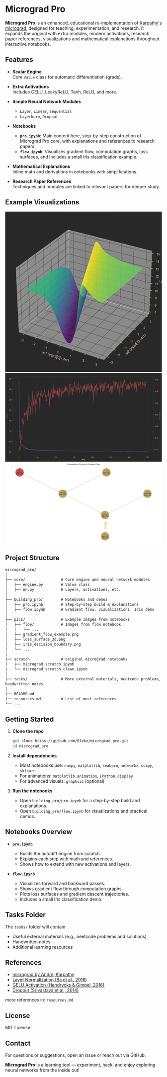 # Micrograd Pro

**Micrograd Pro** is an enhanced, educational re-implementation of [Karpathy's micrograd](https://github.com/karpathy/micrograd), designed for teaching, experimentation, and research. It expands the original with extra modules, modern activations, research paper references, visualizations and mathematical explanations throughout interactive notebooks.

## Features

- **Scalar Engine**  
  Core `Value` class for automatic differentiation (grads).

- **Extra Activations**  
  Includes GELU, LeakyReLU, Tanh, ReLU, and more.

- **Simple Neural Network Modules**  
  - `Layer`, `Linear`, `Sequential`
  - `LayerNorm`, `Dropout`

- **Notebooks**  
  - **`pro.ipynb`**: Main content here, step-by-step construction of Micrograd Pro core, with explanations and references to research papers.
  - **`flow.ipynb`**: Visualizes gradient flow, computation graphs, loss surfaces, and includes a small Iris classification example.

- **Mathematical Explanations**  
  Inline math and derivations in notebooks with simplifications.

- **Research Paper References**  
  Techniques and modules are linked to relevant papers for deeper study.


## Example Visualizations

![Dropout Viz](https://raw.githubusercontent.com/0lekz/micrograd_pro/main/pics/flow/output6.png)
![GELU Example](https://raw.githubusercontent.com/0lekz/micrograd_pro/main/pics/flow/output11.png)
![Comp Graph Example](https://raw.githubusercontent.com/0lekz/micrograd_pro/main/pics/flow/output1.png)
 
## Project Structure

```
micrograd_pro/
│
├── core/                # Core engine and neural network modules
│   ├── engine.py        # Value class
│   ├── nn.py            # Layers, activations, etc.
│
├── building_pro/        # Notebooks and demos
│   ├── pro.ipynb        # Step-by-step build & explanations
│   ├── flow.ipynb       # Gradient flow, visualizations, Iris demo
│
├── pics/                # Example images from notebooks
│   ├── flow/            # Images from flow notebook
|   |   └── ...
│   ├── gradient_flow_example.png
│   ├── loss_surface_3d.png
│   ├── iris_decision_boundary.png
|   └── ...
|
├── scratch              # original micrograd notebooks
│   ├── micrograd_scratch.ipynb
│   └── micrograd_scratch_clean.ipynb
│
├── tasks/               # More external materials, neetcode problems, handwritten notes
│
├── README.md
├── resources.md.        # List of most references
└── ...
```


## Getting Started

1. **Clone the repo**
    ```bash
    git clone https://github.com/0lekz/micrograd_pro.git
    cd micrograd_pro
    ```

2. **Install dependencies**
    - Most notebooks use: `numpy`, `matplotlib`, `seaborn`, `networkx`, `scipy`, `sklearn`
    - For animations: `matplotlib.animation`, `IPython.display`
    - For advanced visuals: `graphviz` (optional)

3. **Run the notebooks**
    - Open `building_pro/pro.ipynb` for a step-by-step build and explanations.
    - Open `building_pro/flow.ipynb` for visualizations and practical demos.

## Notebooks Overview

- **`pro.ipynb`**  
  - Builds the autodiff engine from scratch.
  - Explains each step with math and references.
  - Shows how to extend with new activations and layers.

- **`flow.ipynb`**  
  - Visualizes forward and backward passes.
  - Shows gradient flow through computation graphs.
  - Plots loss surfaces and gradient descent trajectories.
  - Includes a small Iris classification demo.

## Tasks Folder

The `tasks/` folder will contain:
- Useful external materials (e.g., neetcode problems and solutions)
- Handwritten notes
- Additional learning resources

## References

- [micrograd by Andrej Karpathy](https://github.com/karpathy/micrograd)
- [Layer Normalization (Ba et al., 2016)](https://arxiv.org/abs/1607.06450)
- [GELU Activation (Hendrycks & Gimpel, 2016)](https://arxiv.org/abs/1606.08415)
- [Dropout (Srivastava et al., 2014)](https://jmlr.org/papers/v15/srivastava14a.html)

more references in: `resources.md`

## License

MIT License

## Contact

For questions or suggestions, open an issue or reach out via GitHub.

**Micrograd Pro** is a learning tool — experiment, hack, and enjoy exploring neural networks from the inside out!

